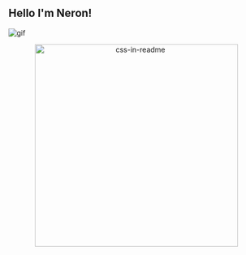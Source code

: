 ## Hello I'm Neron!

![gif](https://media.giphy.com/media/3oKIPnAiaMCws8nOsE/giphy.gif)
<div align="center">
    <img src="https://github.com/user-attachments/assets/40db43ee-28db-4636-a490-7c713b8ad31b" width="400" height="400" alt="css-in-readme">
</div>
